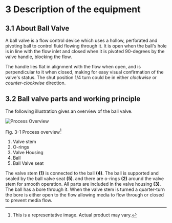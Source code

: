 # 3 Description of the equipment
## 3.1 About Ball Valve
A ball valve is a flow control device which uses a hollow, perforated and pivoting
ball to control fluid flowing through it. It is open when the ball's hole is in line
with the flow inlet and closed when it is pivoted 90-degrees by the valve handle,
blocking the flow. 

The handle lies flat in alignment with the flow when open,
and is perpendicular to it when closed, making for easy visual confirmation
of the valve's status. The shut position 1/4 turn could be in either *clockwise*
or *counter-clockwise* direction.

## 3.2 Ball valve parts and working principle
The following illustration gives an overview of the ball valve.

![Process Overview](https://github.com/HKawale/Test-2/assets/89123158/8ae04ad2-e26b-4cf8-941c-8dd028fe2fff)

Fig. 3-1 Process overview[^1]

[^1]: This is a representative image. Actual product may vary.

1. Valve stem
2. O-rings
3. Valve Housing
4. Ball
5. Ball Valve seat
   
The valve stem **(1)** is connected to the ball **(4)**. The ball is supported and sealed
by the ball valve seat **(5)**. and there are o-rings **(2)** around the valve stem for
smooth operation. All parts are included in the valve housing **(3)**. The ball has
a bore through it. When the valve stem is turned a quarter-turn the bore is either
open to the flow allowing media to flow through or closed to prevent media flow.
